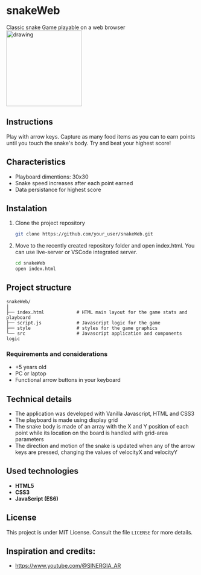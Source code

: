 # snakeWeb
Classic snake Game playable on a web browser
<br>
<img src="https://github.com/user-attachments/assets/8caa5982-f0f3-4d50-be98-099515cdba45" alt="drawing" style="width:200px;"/>

## Instructions
Play with arrow keys. Capture as many food items as you can to earn points until you touch the snake's body. Try and beat your highest score!

## Characteristics

- Playboard dimentions: 30x30
- Snake speed increases after each point earned
- Data persistance for highest score

## Instalation

1. Clone the project repository
   ```bash
   git clone https://github.com/your_user/snakeWeb.git
   ```
2. Move to the recently created repository folder and open index.html. You can use live-server or VSCode integrated server.
   ```bash
   cd snakeWeb
   open index.html
   ```

## Project structure

```
snakeWeb/
│
├── index.html            # HTML main layout for the game stats and playboard
├── script.js             # Javascript logic for the game
├── style                 # styles for the game graphics
└── src                   # Javascript application and components logic
```

### Requirements and considerations
- +5 years old
- PC or laptop
- Functional arrow buttons in your keyboard

## Technical details

- The application was developed with Vanilla Javascript, HTML and CSS3
- The playboard is made using display grid
- The snake body is made of an array with the X and Y position of each point while its location on the board is handled with grid-area parameters
- The direction and motion of the snake is updated when any of the arrow keys are pressed, changing the values of velocityX and velocityY

## Used technologies

- **HTML5**
- **CSS3**
- **JavaScript (ES6)**

## License

This project is under MIT License. Consult the file `LICENSE` for more details.

## Inspiration and credits:
- https://www.youtube.com/@SINERGIA_AR
